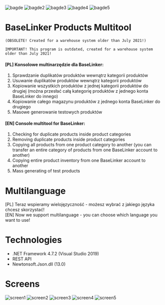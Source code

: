 ![bagde](https://img.shields.io/github/languages/top/ErenoGit/BaseLinker-Products-Multitool) ![bagde2](https://img.shields.io/badge/.NET%20Framework-4.7.2-blue) ![bagde3](https://img.shields.io/badge/REST%20API-green) ![bagde4](https://img.shields.io/badge/Newtonsoft.Json-13.0-green) ![bagde5](https://img.shields.io/github/license/ErenoGit/BaseLinker-Products-Multitool)
# BaseLinker Products Multitool 
`(OBSOLETE! Created for a warehouse system older than July 2021!)`
```
IMPORTANT! This program is outdated, created for a warehouse system older than July 2021!
```

#### [PL] Konsolowe multinarzędzie dla BaseLinker:
1. Sprawdzanie duplikatów produktów wewnątrz kategorii produktów
2. Usuwanie duplikatów produktów wewnątrz kategorii produktów
3. Kopiowanie wszystkich produktów z jednej kategorii produktów do drugiej (można przesłać całą kategorię produktów z jednego konta BaseLinker do innego)
4. Kopiowanie całego magazynu produktów z jednego konta BaseLinker do drugiego
5. Masowe generowanie testowych produktów
#### [EN] Console multitool for BaseLinker:
1. Checking for duplicate products inside product categories
2. Removing duplicate products inside product categories
3. Copying all products from one product category to another (you can transfer an entire category of products from one BaseLinker account to another)
4. Copying entire product inventory from one BaseLinker account to another
5. Mass generating of test products

# Multilanguage
[PL] Teraz wspieramy wielojęzyczność - możesz wybrać z jakiego języka chcesz skorzystać!  
[EN] Now we support multilanguage - you can choose which language you want to use!

# Technologies
- .NET Framework 4.7.2 (Visual Studio 2019)
- REST API
- Newtonsoft.Json.dll (13.0)

# Screens
![screen1](https://i.imgur.com/EBIejN6.png "Logo")
![screen2](https://i.imgur.com/l6xhPUq.png "Select Language")
![screen3](https://i.imgur.com/nAMpJ4L.png "Main Menu")
![screen4](https://i.imgur.com/1ibJNOL.png "Confirm")
![screen5](https://i.imgur.com/hBSQFzh.png "Work")
